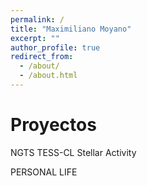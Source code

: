 ```yaml
---
permalink: /
title: "Maximiliano Moyano"
excerpt: ""
author_profile: true
redirect_from: 
  - /about/
  - /about.html
---
```


Proyectos
=========

NGTS
TESS-CL
Stellar Activity


PERSONAL LIFE
